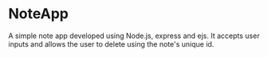 # NoteApp
A simple note app developed using Node.js, express and ejs. 
It accepts user inputs and allows the user to delete using the note's unique id. 
